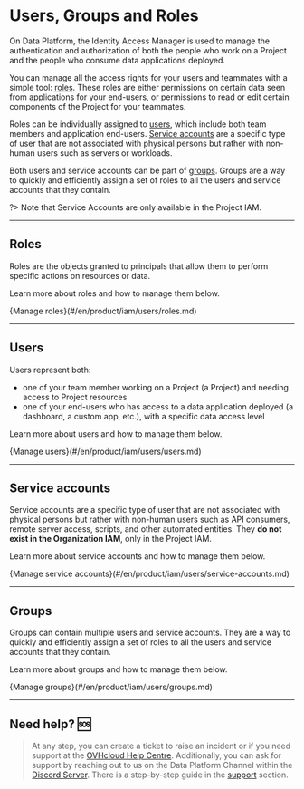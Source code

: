 # Users, Groups and Roles

On Data Platform, the Identity Access Manager is used to manage the authentication and authorization of both the people who work on a Project and the people who consume data applications deployed. 

You can manage all the access rights for your users and teammates with a simple tool: [roles](/en/product/iam/users/roles.md). These roles are either permissions on certain data seen from applications for your end-users, or permissions to read or edit certain components of the Project for your teammates. 

Roles can be individually assigned to [users](/en/product/iam/users/users.md), which include both team members and application end-users. [Service accounts](#/en/product/iam/users/users.md) are a specific type of user that are not associated with physical persons but rather with non-human users such as servers or workloads.

Both users and service accounts can be part of [groups](/en/product/iam/users/groups.md). Groups are a way to quickly and efficiently assign a set of roles to all the users and service accounts that they contain.

?> Note that Service Accounts are only available in the Project IAM.


---
## Roles

Roles are the objects granted to principals that allow them to perform specific actions on resources or data.

Learn more about roles and how to manage them below.

{Manage roles}(#/en/product/iam/users/roles.md)


---
## Users

Users represent both:
- one of your team member working on a Project (a Project) and needing access to Project resources
- one of your end-users who has access to a data application deployed (a dashboard, a custom app, etc.), with a specific data access level

Learn more about users and how to manage them below.

{Manage users}(#/en/product/iam/users/users.md)


---
## Service accounts

Service accounts are a specific type of user that are not associated with physical persons but rather with non-human users such as API consumers, remote server access, scripts, and other automated entities. They **do not exist in the Organization IAM**, only in the Project IAM.

Learn more about service accounts and how to manage them below.

{Manage service accounts}(#/en/product/iam/users/service-accounts.md)


---
## Groups

Groups can contain multiple users and service accounts. They are a way to quickly and efficiently assign a set of roles to all the users and service accounts that they contain.

Learn more about groups and how to manage them below.

{Manage groups}(#/en/product/iam/users/groups.md)

---
##  Need help? 🆘

> At any step, you can create a ticket to raise an incident or if you need support at the [OVHcloud Help Centre](https://help.ovhcloud.com/csm/fr-home?id=csm_index). Additionally, you can ask for support by reaching out to us on the Data Platform Channel within the [Discord Server](https://discord.com/channels/850031577277792286/1163465539981672559). There is a step-by-step guide in the [support](/en/support/index.md) section.